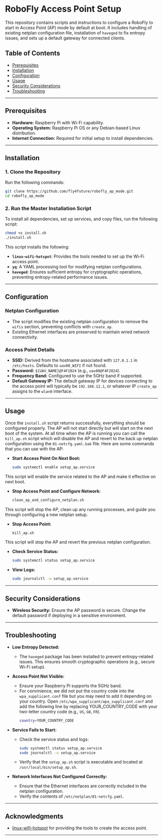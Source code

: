 # RoboFly Access Point Setup

This repository contains scripts and instructions to configure a RoboFly to start in Access Point (AP) mode by default at boot. It includes handling of existing netplan configuration file, installation of `haveged` to fix entropy issues, and sets up a default gateway for connected clients.

## Table of Contents

- [Prerequisites](#prerequisites)
- [Installation](#installation)
- [Configuration](#configuration)
- [Usage](#usage)
- [Security Considerations](#security-considerations)
- [Troubleshooting](#troubleshooting)

---

## Prerequisites

- **Hardware:** Raspberry Pi with Wi-Fi capability.
- **Operating System:** Raspberry Pi OS or any Debian-based Linux distribution.
- **Internet Connection:** Required for initial setup to install dependencies.

---

## Installation

### 1. Clone the Repository

Run the following commands:

```bash
git clone https://github.com/fly4future/robofly_ap_mode.git
cd robofly_ap_mode
```

### 2. Run the Master Installation Script

To install all dependencies, set up services, and copy files, run the following script:

```bash
chmod +x install.sh
./install.sh
```

This script installs the following:
- **`linux-wifi-hotspot`**: Provides the tools needed to set up the Wi-Fi access point.
- **`yq`**: A YAML processing tool for modifying netplan configurations.
- **`haveged`**: Ensures sufficient entropy for cryptographic operations, preventing entropy-related performance issues.

---

## Configuration

### Netplan Configuration

- The script modifies the existing netplan configuration to remove the `wifis` section, preventing conflicts with `create_ap`.
- Existing Ethernet interfaces are preserved to maintain wired network connectivity.

### Access Point Details

- **SSID:** Derived from the hostname associated with `127.0.1.1` in `/etc/hosts`. Defaults to `uav00_WIFI` if not found.
- **Password:** `${UAV_NAME}@F4F2024` (e.g., `uav00@F4F2024`).
- **Frequency Band:** Configured to use the 5GHz band if supported.
- **Default Gateway IP:** The default gateway IP for devices connecting to the access point will typically be `192.168.12.1`, or whatever IP `create_ap` assigns to the `wlan0` interface.

---

## Usage

Once the `install.sh` script returns successfully, everything should be configured properly. The AP will not start directly but will start on the next boot of the system. At all time when the AP is running you can call the `kill_ap.sh` script which will disable the AP and revert to the back up netplan configuration using the `01-netcfg.yaml.bak` file. Here are some commands that you can use with the AP: 

- **Start Access Point On Next Boot:**

  ```bash
  sudo systemctl enable setup_ap.service
  ```
This script will enable the service related to the AP and make it effective on next boot.

- **Stop Access Point and Configure Network:**

  ```bash
  clean_ap_and_configure_netplan.sh
  ```
This script will stop the AP, clean up any running processes, and guide you through configuring a new netplan setup.

- **Stop Access Point:**

  ```bash
  kill_ap.sh
  ```
This script will stop the AP and revert the previous netplan configuration.

- **Check Service Status:**

  ```bash
  sudo systemctl status setup_ap.service
  ```

- **View Logs:**

  ```bash
  sudo journalctl -u setup_ap.service
  ```

---

## Security Considerations

- **Wireless Security:** Ensure the AP password is secure. Change the default password if deploying in a sensitive environment.

---

## Troubleshooting

- **Low Entropy Detected:**

  - The `haveged` package has been installed to prevent entropy-related issues. This ensures smooth cryptographic operations (e.g., secure Wi-Fi setup).

- **Access Point Not Visible:**

  - Ensure your Raspberry Pi supports the 5GHz band.
  - For convinience, we did not put the country code into the `wpa_supplicant.conf` file but you may need to add it depending on your country. Open `/etc/wpa_supplicant/wpa_supplicant.conf` and add the following line by replacing YOUR_COUNTRY_CODE with your two-letter country code (e.g., `US`, `GB`, `FR`).
    ```bash
    country=YOUR_COUNTRY_CODE
    ```
- **Service Fails to Start:**

  - Check the service status and logs:

    ```bash
    sudo systemctl status setup_ap.service
    sudo journalctl -u setup_ap.service
    ```

  - Verify that the `setup_ap.sh` script is executable and located at `/usr/local/bin/setup_ap.sh`.

- **Network Interfaces Not Configured Correctly:**

  - Ensure that the Ethernet interfaces are correctly included in the netplan configuration.
  - Verify the contents of `/etc/netplan/01-netcfg.yaml`.

---

## Acknowledgments

- [linux-wifi-hotspot](https://github.com/lakinduakash/linux-wifi-hotspot) for providing the tools to create the access point.

---


